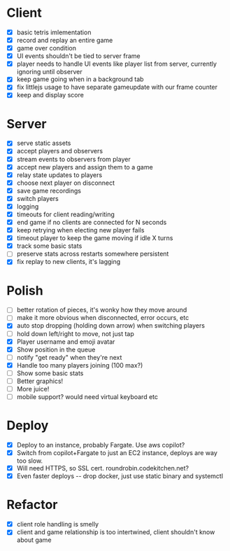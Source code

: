 # Client
- [x] basic tetris imlementation
- [x] record and replay an entire game
- [x] game over condition
- [x] UI events shouldn't be tied to server frame
- [x] player needs to handle UI events like player list from server, currently ignoring until observer
- [x] keep game going when in a background tab
- [x] fix littlejs usage to have separate gameupdate with our frame counter
- [x] keep and display score

# Server
- [x] serve static assets
- [x] accept players and observers
- [x] stream events to observers from player
- [x] accept new players and assign them to a game
- [x] relay state updates to players
- [x] choose next player on disconnect
- [x] save game recordings
- [x] switch players
- [x] logging
- [x] timeouts for client reading/writing
- [x] end game if no clients are connected for N seconds
- [x] keep retrying when electing new player fails
- [x] timeout player to keep the game moving if idle X turns
- [x] track some basic stats
- [ ] preserve stats across restarts somewhere persistent
- [x] fix replay to new clients, it's lagging

# Polish
- [ ] better rotation of pieces, it's wonky how they move around
- [ ] make it more obvious when disconnected, error occurs, etc
- [x] auto stop dropping (holding down arrow) when switching players
- [ ] hold down left/right to move, not just tap
- [x] Player username and emoji avatar
- [x] Show position in the queue
- [ ] notify "get ready" when they're next
- [x] Handle too many players joining (100 max?)
- [ ] Show some basic stats
- [ ] Better graphics!
- [ ] More juice!
- [ ] mobile support? would need virtual keyboard etc

# Deploy
- [x] Deploy to an instance, probably Fargate. Use aws copilot?
- [x] Switch from copilot+Fargate to just an EC2 instance, deploys are way too slow.
- [x] Will need HTTPS, so SSL cert. roundrobin.codekitchen.net?
- [x] Even faster deploys -- drop docker, just use static binary and systemctl

# Refactor
- [x] client role handling is smelly
- [x] client and game relationship is too intertwined, client shouldn't know about game
